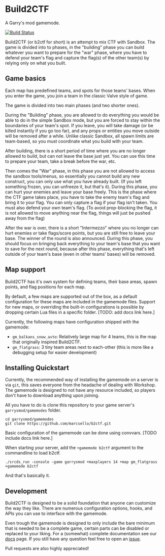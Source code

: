 # Build2CTF

A Garry's mod gamemode.

[![Build Status](https://drone.k8s.marcsello.com/api/badges/marcsello/b2ctf/status.svg)](https://drone.k8s.marcsello.com/marcsello/b2ctf)

Build2CTF (or b2ctf for short) is an attempt to mix CTF with Sandbox. The game is divided into to phases, in the "building" phase you can build whatever you want to prepare for the "war" phase, where you have to defend your team's flag and capture the flag(s) of the other team(s) by relying only on what you built.

## Game basics

Each map has predefined teams, and spots for those teams' bases. When you enter the game, you join a team in the classic Valve style of game.

The game is divided into two main phases (and two shorter ones).

During the "Building" phase, you are allowed to do everything you would be able to do in the simple Sandbox mode, but you are forced to stay within the boundaries of your team's spot. If you leave, you will take damage (or be killed instantly if you go too far), and any props or entities you move outside will be removed after a while. Unlike classic Sandbox, all spawn limits are team-based, so you must coordinate what you build with your team.

After building, there is a short period of time where you are no longer allowed to build, but can not leave the base just yet. You can use this time to prepare your team, take a break before the war, etc.

Then comes the "War" phase, in this phase you are not allowed to access the sandbox tools/menus, so essentially you cannot build any new construct, you can only use what you have already built. (If you left something frozen, you can unfreeze it, but that's it). During this phase, you can hurt your enemies and leave your base freely. This is the phase where the CTF game takes place, you have to take the enemy team's flag and bring it to your flag. You can only capture a flag if your flag isn't taken. You must also defend your own team's flag. (To avoid prop-blocking the flag, it is not allowed to move anything near the flag, things will just be pushed away from the flag)

After the war is over, there is a short "Intermezzo" where you no longer can hurt enemies or take flags/score points, but you are still free to leave your base. The winner of the round is also announced. During this phase, you should focus on bringing back everything to your team's base that you want to save for the next round, because after this phase, everything that's left outside of your team's base (even in other teams' bases) will be removed.

## Map support

Build2CTF has it's own system for defining teams, their base areas, spawn points, and flag positions for each map.

By default, a few maps are supported out of the box, as a default configuration for these maps are included in the gamemode files. Support for new maps, or overriding the built-in configurations is possible by dropping certain Lua files in a specific folder. [TODO: add docs link here.]

Currently, the following maps have configuration shipped with the gamemode:

- `gm_balkans_snow_avto`: Relatively large map for 4 teams, this is the map that originally inspired Build2CTF.
- `gm_flatgrass`: 3 tiny team areas next to each-other (this is more like a debugging setup for  easier development)

## Installing Quickstart

Currently, the recommended way of installing the gamemode on a server is via `git`, this saves everyone from the headache of dealing with Workshop. The gamemode is designed to not have any resource included, so players don't have to download anything upon joining.

All you have to do is clone this repository to your game server's `garrysmod/gamemodes` folder.

```
cd garrysmod/gamemodes
git clone https://github.com/marcsello/b2ctf.git
```

Basic configuration of the gamemode can be done using convvars. [TODO include docs link here.]

When starting your server, add the `+gamemode b2ctf` argument to the commandline to load b2ctf.

```
./srcds_run -console -game garrysmod +maxplayers 14 +map gm_flatgrass +gamemode b2ctf
```

And that's basically it.

## Development

Build2CTF is designed to be a solid foundation that anyone can customize the way they like. There are numerous configuration options, hooks, and APIs you can use to interface with the gamemode.

Even trough the gamemode is designed to only include the bare minimum that is needed to be a complete game, certain parts can be disabled or replaced to your liking. For a (somewhat) complete documentation see our [docs](https://b2ctf.marcsello.com/docs) page. If you still have any question feel free to open an [issue](https://github.com/marcsello/b2ctf/issues/new).

Pull requests are also highly appreciated!
